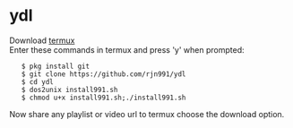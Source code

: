 # ydl
Download [termux](https://play.google.com/store/apps/details?id=com.termux)<br>
Enter these commands in termux and press 'y' when prompted:

       $ pkg install git 
       $ git clone https://github.com/rjn991/ydl 
       $ cd ydl 
       $ dos2unix install991.sh 
       $ chmod u+x install991.sh;./install991.sh 

Now share any playlist or video url to termux choose the download option.
